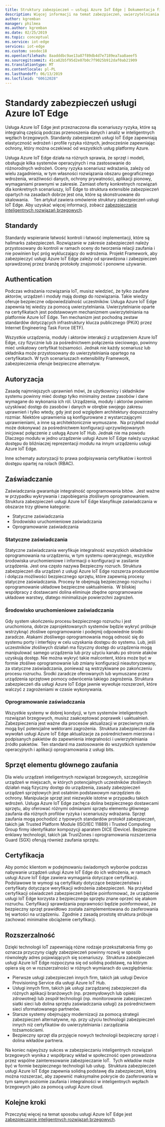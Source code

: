 ```yaml
---
title: Struktury zabezpieczeń — usługi Azure IoT Edge | Dokumentacja firmy Microsoft
description: Więcej informacji na temat zabezpieczeń, uwierzytelniania i standardami autoryzacji, które były używane do tworzenia usługi Azure IoT Edge i powinny być uznane za projektowanie rozwiązania
author: kgremban
manager: philmea
ms.author: kgremban
ms.date: 02/25/2019
ms.topic: conceptual
ms.service: iot-edge
services: iot-edge
ms.custom: seodec18
ms.openlocfilehash: 8aadddbc9ae13a87f89db4d7e7189ea7aa8aeef5
ms.sourcegitcommit: 41ca82b5f95d2e07b0c7f9025b912daf0ab21909
ms.translationtype: MT
ms.contentlocale: pl-PL
ms.lasthandoff: 06/13/2019
ms.locfileid: "60612028"
---
```

# <a name="security-standards-for-azure-iot-edge"></a>Standardy zabezpieczeń usługi Azure IoT Edge

Usługa Azure IoT Edge jest przeznaczona dla scenariuszy ryzyka, które są integralną częścią podczas przenoszenia danych i analiz w inteligentnych węzłach brzegowych. Standardy zabezpieczeń usługi IoT Edge zapewniają elastyczność wdrożeń i profile ryzyka różnych, jednocześnie zapewniając ochrony, który można oczekiwać od wszystkich usług platformy Azure. 

Usługa Azure IoT Edge działa na różnych sprawia, że sprzęt i modeli, obsługuje kilka systemów operacyjnych i ma zastosowanie do różnorodnych wdrożeń. Oceny ryzyka scenariusz wdrażania, zależy od wielu zagadnienia, w tym własności rozwiązania obszaru geograficznego wdrożenia, wrażliwości danych, ochrony prywatności, aplikacji pionowy, wymaganiami prawnymi w zakresie. Zamiast oferty konkretnych rozwiązań dla konkretnych scenariuszy, IoT Edge to struktura extensible zabezpieczeń opartych na zasadach dobrze jest ona, które są skonstruowane do skalowania. 
 
Ten artykuł zawiera omówienie struktury zabezpieczeń usługi IoT Edge. Aby uzyskać więcej informacji, zobacz [zabezpieczanie inteligentnych rozwiązań brzegowych](https://azure.microsoft.com/blog/securing-the-intelligent-edge/).

## <a name="standards"></a>Standardy

Standardy wspieranie łatwość kontroli i łatwość implementacji, które są hallmarks zabezpieczeń. Rozwiązanie w zakresie zabezpieczeń należy przystosowany do kontroli w ramach oceny do tworzenia relacji zaufania i nie powinien być próg wykluczający do wdrożenia. Projekt Framework, aby zabezpieczyć usługi Azure IoT Edge zależy od sprawdzona i zabezpieczeń sprawdzonej przez branżę protokoły znajomość i ponowne używanie. 

## <a name="authentication"></a>Authentication

Podczas wdrażania rozwiązania IoT, musisz wiedzieć, że tylko zaufane aktorów, urządzeń i moduły mają dostęp do rozwiązania. Takie wiedzy oferuje bezpieczne odpowiedzialność uczestników. Usługa Azure IoT Edge zapewnia tej wiedzy za pomocą uwierzytelniania. Uwierzytelnianie oparte na certyfikatach jest podstawowym mechanizmem uwierzytelniania na platformie Azure IoT Edge. Ten mechanizm jest pochodną zestaw standardów dotyczących infrastruktury klucza publicznego (PKiX) przez Internet Engineering Task Force (IETF).     

Wszystkie urządzenia, moduły i aktorów interakcji z urządzeniem Azure IoT Edge, czy fizycznie lub za pośrednictwem połączenia sieciowego, powinny mieć unikatowy certyfikat tożsamości. Jednak nie każdy scenariusz lub składnika może przystosowany do uwierzytelniania opartego na certyfikatach. W tych scenariuszach extensibility Framework, zabezpieczenia oferuje bezpieczne alternatyw. 

## <a name="authorization"></a>Autoryzacja

Zasadę najmniejszych uprawnień mówi, że użytkownicy i składników systemu powinny mieć dostęp tylko minimalny zestaw zasobów i dane wymagane do wykonania ich ról. Urządzenia, moduły i aktorów powinien uzyskiwać dostęp do zasobów i danych w obrębie swojego zakresu uprawnień i tylko wtedy, gdy jest pod względem architektury dopuszczalny rozmiar. Niektóre uprawnienia są konfigurowane z wystarczającymi uprawnieniami, a inne są architektonicznie wymuszane.  Na przykład moduł może dokonywać za pośrednictwem konfiguracji uprzywilejowanych inicjować połączenie z usługą Azure IoT Hub. Jednak nie ma powodu Dlaczego modułu w jedno urządzenie usługi Azure IoT Edge należy uzyskać dostępu do bliźniaczej reprezentacji modułu na innym urządzeniu usługi Azure IoT Edge.

Inne schematy autoryzacji to prawa podpisywania certyfikatów i kontroli dostępu opartej na rolach (RBAC). 

## <a name="attestation"></a>Zaświadczanie

Zaświadczania gwarantuje integralność oprogramowania bitów.  Jest ważne w przypadku wykrywania i zapobiegania złośliwym oprogramowaniem.  Struktura zabezpieczeń usługi Azure IoT Edge klasyfikuje zaświadczania w obszarze trzy główne kategorie:

* Statyczne zaświadczania
* Środowisko uruchomieniowe zaświadczania
* Oprogramowanie zaświadczania

### <a name="static-attestation"></a>Statyczne zaświadczania

Statyczne zaświadczania weryfikuje integralność wszystkich składników oprogramowania na urządzeniu, w tym systemu operacyjnego, wszystkie środowiska uruchomieniowe i informacji o konfiguracji w zasilanie urządzenia. Jest ona często nazywa Bezpieczny rozruch. Struktura zabezpieczeń dla urządzeń z usługi Azure IoT Edge rozszerza producentów i dołącza możliwości bezpiecznego sprzętu, które zapewnią procesy statyczne zaświadczania. Procesy te obejmują bezpiecznego rozruchu i oprogramowanie układowe bezpieczne uaktualnienia.  W bliskiej współpracy z dostawcami dolina eliminuje zbędne oprogramowanie układowe warstwy, dlatego minimalizuje powierzchni zagrożeń. 

### <a name="runtime-attestation"></a>Środowisko uruchomieniowe zaświadczania

Gdy system ukończeniu procesu bezpiecznego rozruchu i jest uruchomiona, dobrze zaprojektowanych systemów będzie wykryć próbuje wstrzyknąć złośliwe oprogramowanie i podejmij odpowiednie środki zaradcze. Atakami złośliwego oprogramowania mogą odnosić się do systemu porty i interfejsy w celu uzyskania dostępu do systemu. Lub, jeśli uczestników złośliwych działań ma fizyczny dostęp do urządzenia mogą manipulować samego urządzenia lub przy użyciu kanału po stronie ataków uzyskują dostęp. Nie można wykryć takie malcontent, która może być w formie złośliwe oprogramowanie lub zmiany konfiguracji nieautoryzowany, za statyczne zaświadczania, ponieważ są wstrzykiwane po zakończeniu procesu rozruchu. Środki zaradcze oferowanych lub wymuszane przez urządzenia sprzętowe pomocy odwrócenia takiego zagrożenia.  Struktura zabezpieczeń dla usługi Azure IoT Edge jawnie wywołuje rozszerzeń, które walczyć z zagrożeniami w czasie wykonywania.  

### <a name="software-attestation"></a>Oprogramowanie zaświadczania

Wszystkie systemy w dobrej kondycji, w tym systemów inteligentnych rozwiązań brzegowych, musisz zaakceptować poprawek i uaktualnień.  Zabezpieczenia jest ważne dla procesów aktualizacji w przeciwnym razie mogą być potencjalne wektorami zagrożenia.  Struktura zabezpieczeń dla wywołań usługi Azure IoT Edge aktualizacje za pośrednictwem mierzona i podpisanych pakietów do zapewnienia integralności i uwierzytelniania źródło pakietów.  Ten standard ma zastosowanie do wszystkich systemów operacyjnych i aplikacji oprogramowania z usługi bits. 

## <a name="hardware-root-of-trust"></a>Sprzęt elementu głównego zaufania

Dla wielu urządzeń inteligentnych rozwiązań brzegowych, szczególnie urządzeń w miejscach, w których potencjalnych uczestników złośliwych działań mają fizyczny dostęp do urządzenia, zasady zabezpieczeń urządzeń sprzętowych jest ostatnim podstawowym narzędziem do ochrony. Manipulacje sprzęt jest niezwykle istotne w przypadku takich wdrożeń. Usługa Azure IoT Edge zachęca dolina bezpiecznego dostawcami sprzętu, aby oferować różnymi odmianami sprzętu elementu głównego zaufania dla różnych profilów ryzyka i scenariuszy wdrażania. Sprzęt zaufania mogą pochodzić z typowych standardów protokół zabezpieczeń, takich jak Trusted Platform Module (ISO/IEC 11889) i Trusted Computing Group firmy identyfikator kompozycji aparatem DICE (Device). Bezpieczne enklawy technologii, takich jak TrustZones i oprogramowania rozszerzenia Guard (SGX) oferują również zaufania sprzętu. 

## <a name="certification"></a>Certyfikacja

Aby pomóc klientom w podejmowaniu świadomych wyborów podczas nabywanie urządzeń usługi Azure IoT Edge do ich wdrożenia, w ramach usługi Azure IoT Edge zawiera wymagania dotyczące certyfikacji.  Podstawowe te wymogi są certyfikaty dotyczące bezpieczeństwa i certyfikaty dotyczące weryfikacji wdrożenia zabezpieczeń.  Na przykład certyfikacji oświadczeń zabezpieczeń będzie poinformować, że urządzenie usługi IoT Edge korzysta z bezpiecznego sprzętu znane oprzeć się atakom rozruchu. Certyfikacji sprawdzania poprawności będzie poinformować, że bezpieczny sprzęt prawidłowo została zaimplementowana do zaoferowania tej wartości na urządzeniu.  Zgodnie z zasadą prostotę struktura próbuje zachować minimalne obciążenie certyfikacji.   

## <a name="extensibility"></a>Rozszerzalność

Dzięki technologii IoT zapewniają różne rodzaje przekształcenia firmy go oznacza przyczyny ciągły zabezpieczeń powinny rozwój w sposób równoległy adres pojawiających się scenariuszy.  Struktura zabezpieczeń usługi Azure IoT Edge rozpoczyna się od solidną podstawę, na którym opiera się on w rozszerzalności w różnych wymiarach do uwzględnienia: 

* Pierwsze usługi zabezpieczeń innych firm, takich jak usługi Device Provisioning Service dla usługi Azure IoT Hub.
* Usługi innych firm, takich jak usługi zarządzanej zabezpieczeń dla różnych aplikacji branżowych (np. przemysłowych lub opieki zdrowotnej) lub zespół technologii (np. monitorowanie zabezpieczeń siatki sieci lub dolina sprzętu zaświadczania usługi) za pośrednictwem sieci sformatowanego partnerów.
* Starsze systemy obejmujący modernizacji za pomocą strategii zabezpieczeń alternatywne, np. przy użyciu technologii zabezpieczeń innych niż certyfikatów do uwierzytelniania i zarządzania tożsamościami.
* Bezpieczny sprzęt dla przyjęcie nowych technologii bezpieczny sprzęt i dolina wkładów partnera.

Na koniec najwyższy sukces w zabezpieczaniu inteligentnych rozwiązań brzegowych wynika z współpracy wkład w społeczność open prowadzona przez wspólne zainteresowanie zabezpieczanie IoT.  Tych wkładów może być w formie bezpiecznego technologii lub usług.  Struktura zabezpieczeń usługi Azure IoT Edge zapewnia solidną podstawę dla zabezpieczeń, którą można rozszerzać, aby zapewnić maksymalne pokrycie do zaoferowania w tym samym poziomie zaufania i integralności w inteligentnych węzłach brzegowych jako za pomocą usługi Azure cloud.  

## <a name="next-steps"></a>Kolejne kroki

Przeczytaj więcej na temat sposobu usługi Azure IoT Edge jest [zabezpieczanie inteligentnych rozwiązań brzegowych](https://azure.microsoft.com/blog/securing-the-intelligent-edge/).
